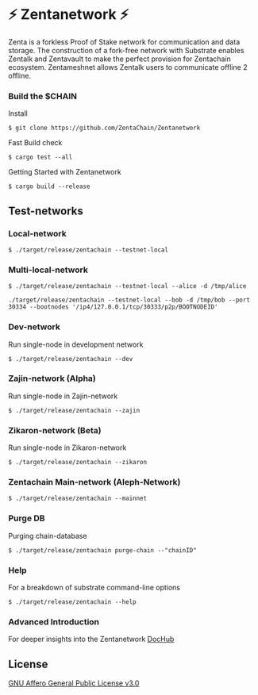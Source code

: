 # :zap: Zentanetwork :zap:

Zenta is a forkless Proof of Stake network for communication and data storage. 
The construction of a fork-free network with Substrate enables Zentalk and Zentavault to make the perfect provision for Zentachain ecosystem. Zentameshnet allows Zentalk users to communicate offline 2 offline.

### Build the $CHAIN

Install
````
$ git clone https://github.com/ZentaChain/Zentanetwork
````

Fast Build check

````
$ cargo test --all
````

Getting Started with Zentanetwork

````
$ cargo build --release
````

## Test-networks

### Local-network

````
$ ./target/release/zentachain --testnet-local
````
### Multi-local-network

````
$ ./target/release/zentachain --testnet-local --alice -d /tmp/alice
````

````
./target/release/zentachain --testnet-local --bob -d /tmp/bob --port 30334 --bootnodes '/ip4/127.0.0.1/tcp/30333/p2p/BOOTNODEID'
````
### Dev-network
Run single-node in development network

````
$ ./target/release/zentachain --dev
````

### Zajin-network (Alpha)
Run single-node in Zajin-network
````
$ ./target/release/zentachain --zajin
 ````
 
### Zikaron-network (Beta)
Run single-node in Zikaron-network
````
$ ./target/release/zentachain --zikaron
````

### Zentachain Main-network (Aleph-Network)

````
$ ./target/release/zentachain --mainnet
````

### Purge DB
Purging chain-database

````
$ ./target/release/zentachain purge-chain --"chainID"
````
### Help
For a breakdown of substrate command-line options
````
$ ./target/release/zentachain --help
````

### Advanced Introduction 
For deeper insights into the Zentanetwork
[DocHub](https://docs.zentachain.io)

## License

[GNU Affero General Public License v3.0](https://github.com/ZentaChain/Zentanetwork/blob/master/LICENSE)
